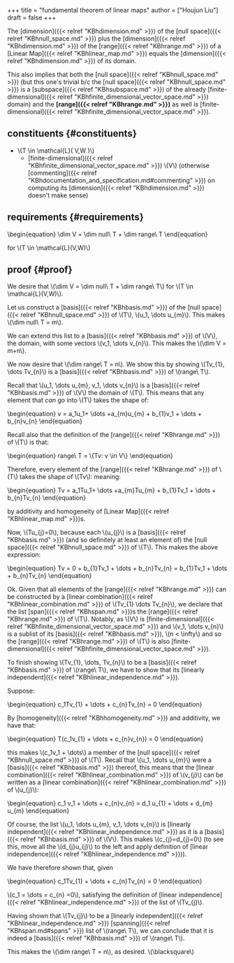 +++
title = "fundamental theorem of linear maps"
author = ["Houjun Liu"]
draft = false
+++

The [dimension]({{< relref "KBhdimension.md" >}}) of the [null space]({{< relref "KBhnull_space.md" >}}) plus the [dimension]({{< relref "KBhdimension.md" >}}) of the [range]({{< relref "KBhrange.md" >}}) of a [Linear Map]({{< relref "KBhlinear_map.md" >}}) equals the [dimension]({{< relref "KBhdimension.md" >}}) of its domain.

This also implies that both the [null space]({{< relref "KBhnull_space.md" >}}) (but this one's trivial b/c the [null space]({{< relref "KBhnull_space.md" >}}) is a [subspace]({{< relref "KBhsubspace.md" >}}) of the already [finite-dimensional]({{< relref "KBhfinite_dimensional_vector_space.md" >}}) domain) and the **[range]({{< relref "KBhrange.md" >}})** as well is [finite-dimensional]({{< relref "KBhfinite_dimensional_vector_space.md" >}}).


## constituents {#constituents}

-   \\(T \in \mathcal{L}( V,W )\\)
    -   [finite-dimensional]({{< relref "KBhfinite_dimensional_vector_space.md" >}}) \\(V\\) (otherwise [commenting]({{< relref "KBhdocumentation_and_specification.md#commenting" >}}) on computing its [dimension]({{< relref "KBhdimension.md" >}}) doesn't make sense)


## requirements {#requirements}

\begin{equation}
\dim V = \dim null\ T + \dim range\ T
\end{equation}

for \\(T \in \mathcal{L}(V,W)\\)


## proof {#proof}

We desire that \\(\dim V = \dim null\ T + \dim range\ T\\) for \\(T \in \mathcal{L}(V,W)\\).

Let us construct a [basis]({{< relref "KBhbasis.md" >}}) of the [null space]({{< relref "KBhnull_space.md" >}}) of \\(T\\), \\(u\_1, \dots u\_{m}\\). This makes \\(\dim null\ T = m\\).

We can extend this list to a [basis]({{< relref "KBhbasis.md" >}}) of \\(V\\), the domain, with some vectors \\(v\_1, \dots v\_{n}\\). This makes the \\(\dim V = m+n\\).

We now desire that \\(\dim range\ T = n\\). We show this by showing \\(Tv\_{1}, \dots Tv\_{n}\\) is a [basis]({{< relref "KBhbasis.md" >}}) of \\(range\ T\\).

Recall that \\(u\_1, \dots u\_{m}, v\_1, \dots v\_{n}\\) is a [basis]({{< relref "KBhbasis.md" >}}) of \\(V\\) the domain of \\(T\\). This means that any element that _can_ go into \\(T\\) takes the shape of:

\begin{equation}
v = a\_1u\_1+ \dots +a\_{m}u\_{m} + b\_{1}v\_1 + \dots + b\_{n}v\_{n}
\end{equation}

Recall also that the definition of the [range]({{< relref "KBhrange.md" >}}) of \\(T\\) is that:

\begin{equation}
range\ T = \\{Tv: v \in V\\}
\end{equation}

Therefore, every element of the [range]({{< relref "KBhrange.md" >}}) of \\(T\\) takes the shape of \\(Tv\\): meaning:

\begin{equation}
Tv = a\_1Tu\_1+ \dots +a\_{m}Tu\_{m} + b\_{1}Tv\_1 + \dots + b\_{n}Tv\_{n}
\end{equation}

by additivity and homogeneity of [Linear Map]({{< relref "KBhlinear_map.md" >}})s.

Now, \\(Tu\_{j}=0\\), because each \\(u\_{j}\\) is a [basis]({{< relref "KBhbasis.md" >}}) (and so definitely at least an element of) the [null space]({{< relref "KBhnull_space.md" >}}) of \\(T\\). This makes the above expression:

\begin{equation}
Tv = 0 + b\_{1}Tv\_1 + \dots + b\_{n}Tv\_{n} = b\_{1}Tv\_1 + \dots + b\_{n}Tv\_{n}
\end{equation}

Ok. Given that all elements of the [range]({{< relref "KBhrange.md" >}}) can be constructed by a [linear combination]({{< relref "KBhlinear_combination.md" >}}) of \\(Tv\_{1} \dots Tv\_{n}\\), we declare that the list [span]({{< relref "KBhspan.md" >}})s the [range]({{< relref "KBhrange.md" >}}) of \\(T\\). Notably, as \\(V\\) is [finite-dimensional]({{< relref "KBhfinite_dimensional_vector_space.md" >}}) and \\(v\_1, \dots v\_{n}\\) is a sublist of its [basis]({{< relref "KBhbasis.md" >}}), \\(n < \infty\\) and so the [range]({{< relref "KBhrange.md" >}}) of \\(T\\) is also [finite-dimensional]({{< relref "KBhfinite_dimensional_vector_space.md" >}}).

To finish showing \\(Tv\_{1}, \dots, Tv\_{n}\\) to be a [basis]({{< relref "KBhbasis.md" >}}) of \\(range\ T\\), we have to show that its [linearly independent]({{< relref "KBhlinear_independence.md" >}}).

Suppose:

\begin{equation}
c\_1Tv\_{1} + \dots + c\_{n}Tv\_{n} = 0
\end{equation}

By [homogeneity]({{< relref "KBhhomogeneity.md" >}}) and additivity, we have that:

\begin{equation}
T(c\_1v\_{1} + \dots + c\_{n}v\_{n}) = 0
\end{equation}

this makes \\(c\_1v\_1 + \dots\\)  a member of the [null space]({{< relref "KBhnull_space.md" >}}) of \\(T\\). Recall that \\(u\_1, \dots u\_{m}\\) were a [basis]({{< relref "KBhbasis.md" >}}) thereof, this means that the [linear combination]({{< relref "KBhlinear_combination.md" >}}) of \\(v\_{j}\\) can be written as a [linear combination]({{< relref "KBhlinear_combination.md" >}}) of \\(u\_{j}\\):

\begin{equation}
c\_1 v\_1 + \dots + c\_{n}v\_{n} = d\_1 u\_{1} + \dots + d\_{m} u\_{m}
\end{equation}

Of course, the list \\(u\_1, \dots u\_{m}, v\_1, \dots v\_{n}\\) is [linearly independent]({{< relref "KBhlinear_independence.md" >}}) as it is a [basis]({{< relref "KBhbasis.md" >}}) of \\(V\\). This makes \\(c\_{j}=d\_{j}=0\\) (to see this, move all the \\(d\_{j}u\_{j}\\) to the left and apply definition of [linear independence]({{< relref "KBhlinear_independence.md" >}})).

We have therefore shown that, given

\begin{equation}
c\_1Tv\_{1} + \dots + c\_{n}Tv\_{n} = 0
\end{equation}

\\(c\_1 = \dots = c\_{n} =0\\), satisfying the definition of [linear independence]({{< relref "KBhlinear_independence.md" >}}) of the list of \\(Tv\_{j}\\).

Having shown that \\(Tv\_{j}\\) to be a [linearly independent]({{< relref "KBhlinear_independence.md" >}}) [spanning]({{< relref "KBhspan.md#spans" >}}) list of \\(range\ T\\), we can conclude that it is indeed a [basis]({{< relref "KBhbasis.md" >}}) of \\(range\ T\\).

This makes the \\(\dim range\ T = n\\), as desired. \\(\blacksquare\\)